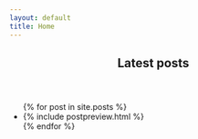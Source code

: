```yaml
---
layout: default
title: Home
---
```

<section>
	<header><h2>Latest posts</h2></header>
	<ul>
		{% for post in site.posts %}
			<li>
				{% include postpreview.html %}
			</li>
		{% endfor %}
	</ul>
</section>